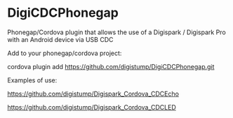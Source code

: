 DigiCDCPhonegap
===============

Phonegap/Cordova plugin that allows the use of a Digispark / Digispark Pro with an Android device via USB CDC

Add to your phonegap/cordova project:

cordova plugin add https://github.com/digistump/DigiCDCPhonegap.git

Examples of use:

https://github.com/digistump/Digispark_Cordova_CDCEcho

https://github.com/digistump/Digispark_Cordova_CDCLED
